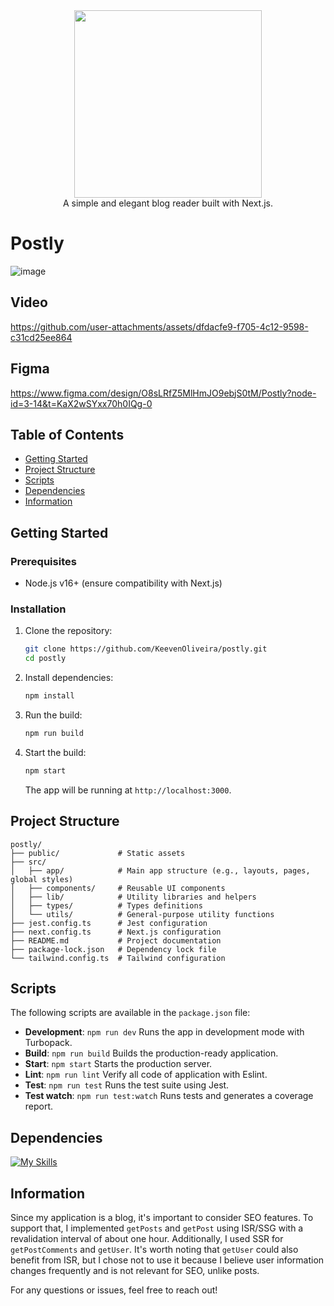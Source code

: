 <div align="center">
  <img align style="width: 300px" src="https://github.com/user-attachments/assets/2f73f0b1-37d1-44fc-be1d-31044dd02c87">
</div>
<div align="center">
  A simple and elegant blog reader built with Next.js.
</div>

# Postly
![image](https://github.com/user-attachments/assets/05d28d10-29fd-401f-b4c8-6e4d838bfa30)

## Video
https://github.com/user-attachments/assets/dfdacfe9-f705-4c12-9598-c31cd25ee864

## Figma
https://www.figma.com/design/O8sLRfZ5MlHmJO9ebjS0tM/Postly?node-id=3-14&t=KaX2wSYxx70h0IQg-0

## Table of Contents
- [Getting Started](#getting-started)
- [Project Structure](#project-structure)
- [Scripts](#scripts)
- [Dependencies](#dependencies)
- [Information](#information)

## Getting Started

### Prerequisites
- Node.js v16+ (ensure compatibility with Next.js)

### Installation
1. Clone the repository:
   ```bash
   git clone https://github.com/KeevenOliveira/postly.git
   cd postly
   ```
2. Install dependencies:
   ```bash
   npm install
   ```
3. Run the build:
   ```bash
   npm run build
   ```
4. Start the build:
   ```bash
   npm start
   ```
   The app will be running at `http://localhost:3000`.

## Project Structure
```
postly/
├── public/             # Static assets
├── src/
│   ├── app/            # Main app structure (e.g., layouts, pages, global styles)
│   ├── components/     # Reusable UI components
│   ├── lib/            # Utility libraries and helpers
│   ├── types/          # Types definitions
│   └── utils/          # General-purpose utility functions
├── jest.config.ts      # Jest configuration
├── next.config.ts      # Next.js configuration
├── README.md           # Project documentation
├── package-lock.json   # Dependency lock file
└── tailwind.config.ts  # Tailwind configuration
```

## Scripts
The following scripts are available in the `package.json` file:

- **Development**: `npm run dev`
  Runs the app in development mode with Turbopack.
- **Build**: `npm run build`
  Builds the production-ready application.
- **Start**: `npm start`
  Starts the production server.
- **Lint**: `npm run lint`
  Verify all code of application with Eslint.
- **Test**: `npm run test`
  Runs the test suite using Jest.
- **Test watch**: `npm run test:watch`
  Runs tests and generates a coverage report.

## Dependencies
[![My Skills](https://skillicons.dev/icons?i=ts,react,nextjs,jest,tailwindcss,npm)](https://skillicons.dev)


## Information
Since my application is a blog, it's important to consider SEO features. To support that, I implemented `getPosts` and `getPost` using ISR/SSG with a revalidation interval of about one hour. Additionally, I used SSR for `getPostComments` and `getUser`. It's worth noting that `getUser` could also benefit from ISR, but I chose not to use it because I believe user information changes frequently and is not relevant for SEO, unlike posts.

For any questions or issues, feel free to reach out!
